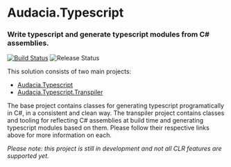 # Audacia.Typescript

### Write typescript and generate typescript modules from C# assemblies.

[![Build Status](https://dev.azure.com/audacia/Audacia/_apis/build/status/Audacia.Typescript?branchName=master)](https://dev.azure.com/audacia/Audacia/_build/latest?definitionId=272&branchName=master)
![Release Status](https://vsrm.dev.azure.com/audacia/_apis/public/Release/badge/8f54bcdc-d88d-46d7-9918-1bf635097bd4/17/17)

This solution consists of two main projects:

- [Audacia.Typescript](https://github.com/audaciaconsulting/Audacia.Typescript/tree/master/Audacia.Typescript)
- [Audacia.Typescript.Transpiler](https://github.com/audaciaconsulting/Audacia.Typescript/tree/master/Audacia.Typescript.Transpiler)

The base project contains classes for generating typescript programatically in C#, in a consistent and clean way.
The transpiler project contains classes and tooling for reflecting C# assemblies at build time and generating typescript modules based on them.
Please follow their respective links above for more information on each.

_Please note: this project is still in development and not all CLR features are supported yet._
